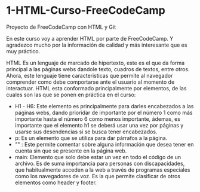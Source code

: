 # 1-HTML-Curso-FreeCodeCamp
Proyecto de FreeCodeCamp con HTML y Git

En este curso voy a aprender HTML por parte de FreeCodeCamp. Y agradezco mucho por la información de calidad y más interesante que es muy práctico.

HTML
Es un lenguaje de marcado de hipertexto, este es el que da forma principal a las páginas webs dandole texto, cuadros de textos, entre otros. 
Ahora, este lenguaje tiene caracteristicas que permite al navegador comprender como debe comportarse ante el usuario al momento de interactuar.
HTML esta conformado principalmente por elementos, de las cuales son las que se ponen en práctica en el curso:
- H1 - H6: Este elemento es principalmente para darles encabezados a las páginas webs, dando prioridar de importante por el número 1 como más importante hasta el número 6 como menos importante, ádemas, es importante que el elemento h1 se deberá usar una vez por páginas y usarse sus desendencias si se busca tener encabezados.
- p: Es un elemento que se utiliza para dar párrafos a la página.
- "<!-- -->" : Este permite comentar sobre alguna información que desea tener en cuenta sin que se presente en la página web.
- main: Elemento que solo debe estar un vez en todo el código de un archivo. Es de suma importancia para personas con discapacidades, que habitualmente acceden a la web a través de programas especiales como los navegadores de voz. Es la que permite clasificar de otros elementos como header y footer.
